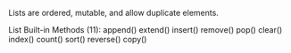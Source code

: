 Lists are ordered, mutable, and allow duplicate elements.

List Built-in Methods (11):
append()
extend()
insert()
remove()
pop()
clear()
index()
count()
sort()
reverse()
copy()